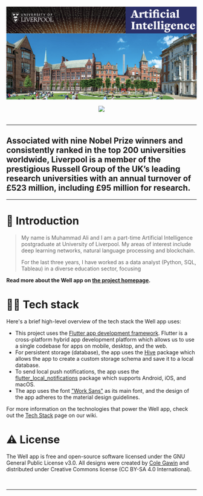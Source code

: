 ![MSc Artificial Intelligence Portfolio](liverpooluni.png)

<div align='center'>
  
<a href='https://www.liverpool.ac.uk'>
  
<img src='https://img.shields.io/badge/HOMEPAGE-gray?style=for-the-badge'>
  
</a>
  
<br />
  
<br />
  
</div>

---

## Associated with nine Nobel Prize winners and consistently ranked in the top 200 universities worldwide, Liverpool is a member of the prestigious Russell Group of the UK’s leading research universities with an annual turnover of £523 million, including £95 million for research.
---

# 👋 Introduction

> My name is Muhammad Ali and I am a part-time Artificial Intelligence postgraduate at University of Liverpool. My areas of interest include deep learning networks, natural language processing and blockchain. 
> 
> For the last three years, I have worked as a data analyst (Python, SQL, Tableau) in a diverse education sector, focusing 

**Read more about the Well app on [the project homepage](https://projects.colegaw.in/well-app?utm_source=GitHub&utm_medium=readme&utm_campaign=well_app_readme).**


# 👨‍💻 Tech stack

Here's a brief high-level overview of the tech stack the Well app uses:

- This project uses the [Flutter app development framework](https://flutter.dev/). Flutter is a cross-platform hybrid app development platform which allows us to use a single codebase for apps on mobile, desktop, and the web.
- For persistent storage (database), the app uses the [Hive](https://hivedb.dev/) package which allows the app to create a custom storage schema and save it to a local database.
- To send local push notifications, the app uses the [flutter_local_notifications](https://pub.dev/packages/flutter_local_notifications) package which supports Android, iOS, and macOS.
- The app uses the font ["Work Sans"](https://fonts.google.com/specimen/Work+Sans) as its main font, and the design of the app adheres to the material design guidelines.

For more information on the technologies that power the Well app, check out the [Tech Stack](https://github.com/chroline/well_app/wiki/Tech-Stack) page on our wiki.


# ⚠️ License

The Well app is free and open-source software licensed under the GNU General Public License v3.0. All designs were created by [Cole Gawin](https://github.com/chroline) and distributed under Creative Commons license (CC BY-SA 4.0 International).

<br />

---

<br />
